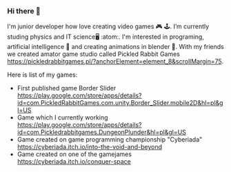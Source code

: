 ### Hi there 👋

I'm junior developer how love creating video games :video_game: :joystick:. I’m currently studing physics and IT science:desktop_computer: :atom:.
I'm interested in programing, artificial intelligence :mechanical_arm: and creating animations in blender :cartwheeling:. With my friends we created amator game studio called Pickled Rabbit Games https://pickledrabbitgames.pl/?anchorElement=element_8&scrollMargin=75. 

Here is list of my games:
- First published game Border Slider  https://play.google.com/store/apps/details?id=com.PickledRabbitGames.com.unity.Border_Slider.mobile2D&hl=pl&gl=US
- Game which I currently working    https://play.google.com/store/apps/details?id=com.Pickledrabbitgames.DungeonPlunder&hl=pl&gl=US
- Game created on game programming championship "Cyberiada"  https://cyberiada.itch.io/into-the-void-and-beyond
- Game created on one of the gamejames https://cyberiada.itch.io/conquer-space


<!--
**MathGeek2002/MathGeek2002** is a ✨ _special_ ✨ repository because its `README.md` (this file) appears on your GitHub profile.

Here are some ideas to get you started:

- 🔭 I’m currently working on ...
- 🌱 I’m currently learning ...
- 👯 I’m looking to collaborate on ...
- 🤔 I’m looking for help with ...
- 💬 Ask me about ...
- 📫 How to reach me: ...
- 😄 Pronouns: ...
- ⚡ Fun fact: ...
-->
